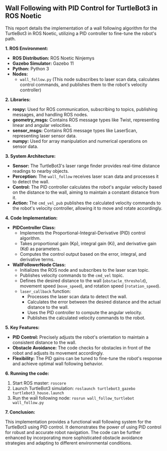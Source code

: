 ## Wall Following with PID Control for TurtleBot3 in ROS Noetic

This report details the implementation of a wall following algorithm for the TurtleBot3 in ROS Noetic, utilizing a PID controller to fine-tune the robot's path. 

**1. ROS Environment:**

- **ROS Distribution:** ROS Noetic Ninjemys
- **Gazebo Simulator:** Gazebo 11
- **Python:** Python 3
- **Nodes:**
    - `wall_follow.py` (This node subscribes to laser scan data, calculates control commands, and publishes them to the robot's velocity controller)

**2. Libraries:**

- **rospy:** Used for ROS communication, subscribing to topics, publishing messages, and handling ROS nodes.
- **geometry_msgs:** Contains ROS message types like Twist, representing linear and angular velocities.
- **sensor_msgs:** Contains ROS message types like LaserScan, representing laser sensor data.
- **numpy:** Used for array manipulation and numerical operations on sensor data.

**3. System Architecture:**

- **Sensor:** The TurtleBot3's laser range finder provides real-time distance readings to nearby objects.
- **Perception:** The `wall_follow` receives laser scan data and processes it to detect the wall.
- **Control:**  The PID controller calculates the robot's angular velocity based on the distance to the wall, aiming to maintain a constant distance from it.
- **Action:** The `cmd_vel_pub` publishes the calculated velocity commands to the robot's velocity controller, allowing it to move and rotate accordingly.

**4. Code Implementation:**

- **PIDController Class:**
    - Implements the Proportional-Integral-Derivative (PID) control algorithm.
    - Takes proportional gain (Kp), integral gain (Ki), and derivative gain (Kd) as parameters.
    - Computes the control output based on the error, integral, and derivative terms.
- **WallFollowerNode Class:**
    - Initializes the ROS node and subscribes to the laser scan topic.
    - Publishes velocity commands to the `cmd_vel` topic.
    - Defines the desired distance to the wall (`obstacle_threshold`), movement speed (`move_speed`), and rotation speed (`rotation_speed`).
    -  `laser_callback` function:
        - Processes the laser scan data to detect the wall.
        - Calculates the error between the desired distance and the actual distance to the wall.
        - Uses the PID controller to compute the angular velocity.
        - Publishes the calculated velocity commands to the robot.

**5. Key Features:**

- **PID Control:**  Precisely adjusts the robot's orientation to maintain a consistent distance to the wall.
- **Obstacle Avoidance:**  The code checks for obstacles in front of the robot and adjusts its movement accordingly.
- **Flexibility:** The PID gains can be tuned to fine-tune the robot's response and achieve optimal wall following behavior.

**6. Running the code:**

1. Start ROS master: `roscore`
2. Launch TurtleBot3 simulation: `roslaunch turtlebot3_gazebo turtlebot3_house.launch`
3. Run the wall following node: `rosrun wall_follow_turtlebot wall_follow.py` 

**7. Conclusion:**

This implementation provides a functional wall following system for the TurtleBot3 using PID control. It demonstrates the power of using PID control for robust and accurate robot navigation. The code can be further enhanced by incorporating more sophisticated obstacle avoidance strategies and adapting to different environmental conditions.

